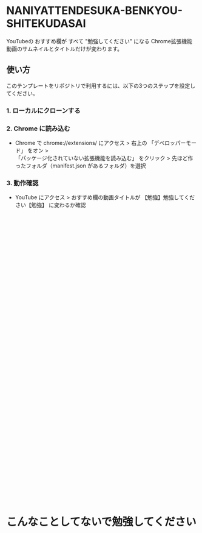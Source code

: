# NANIYATTENDESUKA-BENKYOU-SHITEKUDASAI
YouTubeの おすすめ欄が すべて "勉強してください" になる Chrome拡張機能
動画のサムネイルとタイトルだけが変わります。

## 使い方
このテンプレートをリポジトリで利用するには、以下の3つのステップを設定してください。

### 1. ローカルにクローンする

### 2. Chrome に読み込む
- Chrome で chrome://extensions/ にアクセス > 右上の 「デベロッパーモード」 をオン > <br>「パッケージ化されていない拡張機能を読み込む」 をクリック > 先ほど作ったフォルダ（manifest.json があるフォルダ）を選択

### 3. 動作確認
- YouTube にアクセス > おすすめ欄の動画タイトルが 【勉強】勉強してください【勉強】 に変わるか確認
<br>
<br>
<br>
<br>
<br>
<br>
<br>
<br>
<br>
<br>
<br>
<br>
<br>
<br>
<br>
<br>
<br>
<br>
<br>
<br>
<br>
<br>
<br>
<br>
<br>
<br>
<br>
<br>
<br>
<br>
<br>
<br>
<br>
<br>
<br>
<br>
<br>
<br>
<br>
<br>
<br>
<br>
<br>
<br>

# こんなことしてないで勉強してください
